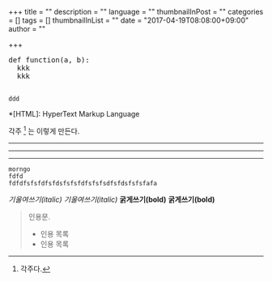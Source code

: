 +++
title = ""
description = ""
language = ""
thumbnailInPost = ""
categories = []
tags = []
thumbnailInList = ""
date = "2017-04-19T08:08:00+09:00"
author = ""

+++

<pre class="prettyprint linenums">
def function(a, b):
  kkk
  kkk

</pre>

~~~
ddd
~~~

*[HTML]: HyperText Markup Language

각주 [^1] 는 이렇게 만든다.

[^1]: 각주다.

---
***
___

```
morngo
fdfd
fdfdfsfsfdfsfdsfsfsfdfsfsfsdfsfdsfsfsfafa

```


*기울여쓰기(italic)* _기울여쓰기(italic)_
**굵게쓰기(bold)** __굵게쓰기(bold)__

> 인용문.
> * 인용 목록
> * 인용 목록
